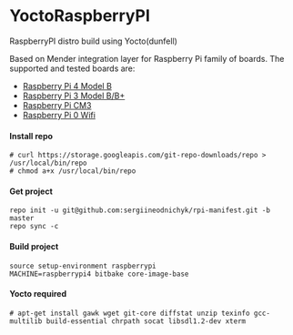 # YoctoRaspberryPI
RaspberryPI distro build using Yocto(dunfell)

Based on Mender integration layer for Raspberry Pi family of boards.
The supported and tested boards are:

- [Raspberry Pi 4 Model B](https://hub.mender.io/t/raspberry-pi-4-model-b/889/2)
- [Raspberry Pi 3 Model B/B+](https://hub.mender.io/t/raspberry-pi-3-model-b-b/57)
- [Raspberry Pi CM3](https://hub.mender.io/t/raspberry-pi-compute-module-3/110/2)
- [Raspberry Pi 0 Wifi](https://hub.mender.io/t/raspberry-pi-0-wifi/78)

#### Install repo

	# curl https://storage.googleapis.com/git-repo-downloads/repo > /usr/local/bin/repo
	# chmod a+x /usr/local/bin/repo


#### Get project

	repo init -u git@github.com:sergiineodnichyk/rpi-manifest.git -b master
	repo sync -c

#### Build project


	source setup-environment raspberrypi
	MACHINE=raspberrypi4 bitbake core-image-base

#### Yocto required

    # apt-get install gawk wget git-core diffstat unzip texinfo gcc-multilib build-essential chrpath socat libsdl1.2-dev xterm

